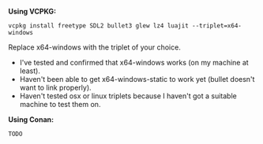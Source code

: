 **Using VCPKG:**

`vcpkg install freetype SDL2 bullet3 glew lz4 luajit --triplet=x64-windows`

Replace x64-windows with the triplet of your choice.
- I've tested and confirmed that x64-windows works (on my machine at least).
- Haven't been able to get x64-windows-static to work yet (bullet doesn't want to link properly).
- Haven't tested osx or linux triplets because I haven't got a suitable machine to test them on.

**Using Conan:**

`TODO`